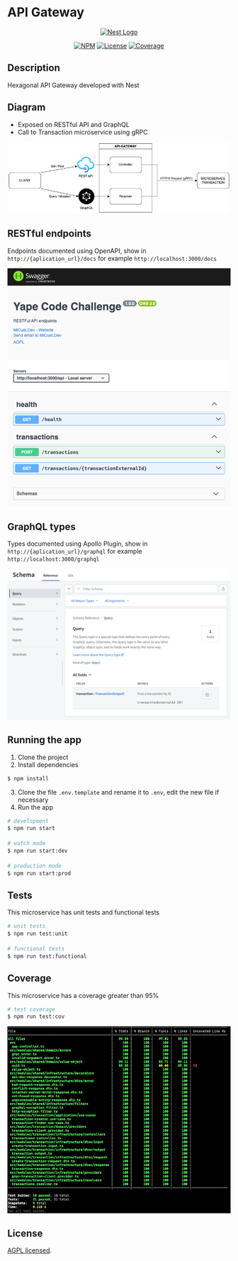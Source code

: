 # API Gateway
<p align="center">
  <a href="http://nestjs.com/" target="blank"><img src="https://nestjs.com/img/logo-small.svg" width="200" alt="Nest Logo" /></a>
</p>

<p align="center">
  <a href="#" target="_blank"><img src="https://img.shields.io/badge/NPM-v9.6.4-blue" alt="NPM" /></a>
  <a href="#" target="_blank"><img src="https://img.shields.io/badge/Licence-AGPL-yellowgreen" alt="License" /></a>
  <a href="#" target="_blank"><img src="https://img.shields.io/badge/Coverage-99%25-green" alt="Coverage" /></a>
</p>

## Description
<p>
  Hexagonal API Gateway developed with Nest
</p>

## Diagram
<ul>
  <li>Exposed on RESTful API and GraphQL</li>
  <li>Call to Transaction microservice using gRPC</li>
</ul>

![My Image](images/diagram.png)

## RESTful endpoints
  Endpoints documented using OpenAPI, show in ```http://{aplication_url}/docs``` for example ```http://localhost:3000/docs```

![My Image](images/open-api.png)

## GraphQL types
  Types documented using Apollo Plugin, show in ```http://{aplication_url}/graphql``` for example ```http://localhost:3000/graphql```

![My Image](images/apollo-plugin.png)

## Running the app
1. Clone the project
2. Install dependencies
```bash
$ npm install
```
3. Clone the file ```.env.template``` and rename it to ```.env```, edit the new file if necessary
4. Run the app

```bash
# development
$ npm run start

# watch mode
$ npm run start:dev

# production mode
$ npm run start:prod
```

## Tests
<p>
  This microservice has unit tests and functional tests
</p>

```bash
# unit tests
$ npm run test:unit

# functional tests
$ npm run test:functional
```

## Coverage
<p>
  This microservice has a coverage greater than 95%
</p>

```bash
# test coverage
$ npm run test:cov
```
![My Image](images/coverage.png)

## License
[AGPL licensed](LICENSE).
